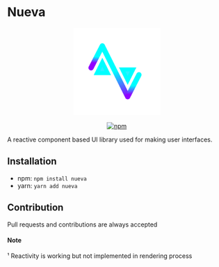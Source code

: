 # Nueva

<div align="center" >
  <img src="./assets/nueva_new.png" width="200"height="200"/>

  [![npm](https://img.shields.io/npm/v/nueva?color=%2300bfff&style=for-the-badge)](https://www.npmjs.org/package/nueva)
</div>

A reactive component based UI library used for making user interfaces. 

## Installation
- npm: `npm install nueva`
- yarn: `yarn add nueva`

## Contribution 
Pull requests and contributions are always accepted

#### Note
¹ Reactivity is working but not implemented in rendering process
